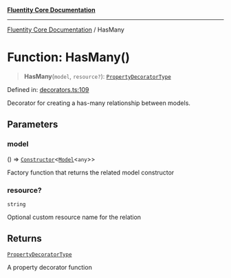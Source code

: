 [**Fluentity Core Documentation**](../README.md)

***

[Fluentity Core Documentation](../globals.md) / HasMany

# Function: HasMany()

> **HasMany**(`model`, `resource?`): [`PropertyDecoratorType`](../type-aliases/PropertyDecoratorType.md)

Defined in: [decorators.ts:109](https://github.com/cedricpierre/fluentity-core/blob/8e2af2c49efe8e91127ddf71a1f873baf08b923d/src/decorators.ts#L109)

Decorator for creating a has-many relationship between models.

## Parameters

### model

() => [`Constructor`](../type-aliases/Constructor.md)\<[`Model`](../classes/Model.md)\<`any`\>\>

Factory function that returns the related model constructor

### resource?

`string`

Optional custom resource name for the relation

## Returns

[`PropertyDecoratorType`](../type-aliases/PropertyDecoratorType.md)

A property decorator function
